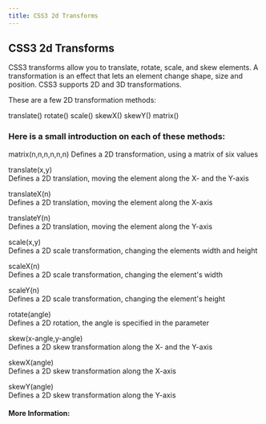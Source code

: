 ```yaml
---
title: CSS3 2d Transforms
---
```

## CSS3 2d Transforms


CSS3 transforms allow you to translate, rotate, scale, and skew elements.
A transformation is an effect that lets an element change shape, size and position.
CSS3 supports 2D and 3D transformations.

These are a few 2D transformation methods:

translate()
rotate()
scale()
skewX()
skewY()
matrix()

### Here is a small introduction on each of these methods:

matrix(n,n,n,n,n,n)
Defines a 2D transformation, using a matrix of six values

translate(x,y)	
Defines a 2D translation, moving the element along the X- and the Y-axis

translateX(n)	
Defines a 2D translation, moving the element along the X-axis

translateY(n)	
Defines a 2D translation, moving the element along the Y-axis

scale(x,y)	
Defines a 2D scale transformation, changing the elements width and height

scaleX(n)	
Defines a 2D scale transformation, changing the element's width

scaleY(n)	
Defines a 2D scale transformation, changing the element's height

rotate(angle)	
Defines a 2D rotation, the angle is specified in the parameter

skew(x-angle,y-angle)	
Defines a 2D skew transformation along the X- and the Y-axis

skewX(angle)	
Defines a 2D skew transformation along the X-axis

skewY(angle)	
Defines a 2D skew transformation along the Y-axis

<!-- The article goes here, in GitHub-flavored Markdown. Feel free to add YouTube videos, images, and CodePen/JSBin embeds  -->

#### More Information:
<!-- Please add any articles you think might be helpful to read before writing the article -->


